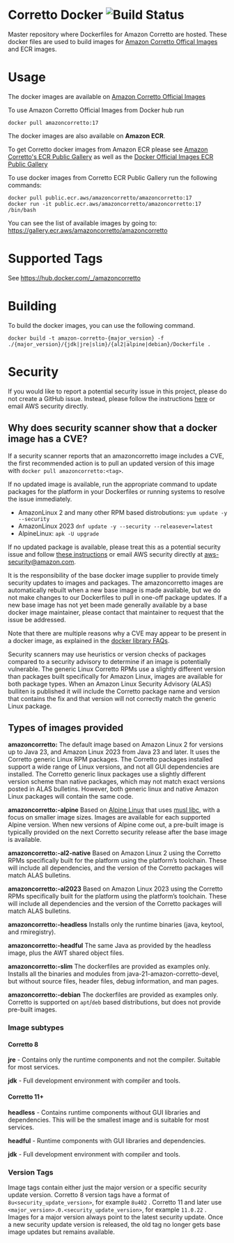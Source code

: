 # Corretto Docker ![Build Status](https://github.com/corretto/corretto-docker/workflows/Verify%20Docker%20Images/badge.svg)

Master repository where Dockerfiles for Amazon Corretto are hosted. These docker files are used to build images for [Amazon Corretto Offical Images](https://hub.docker.com/_/amazoncorretto) and ECR images.

# Usage

The docker images are available on [Amazon Corretto Official Images](https://hub.docker.com/_/amazoncorretto)

To use Amazon Corretto Official Images from Docker hub run
```
docker pull amazoncorretto:17
```

The docker images are also available on **Amazon ECR**.

To get Corretto docker images from Amazon ECR please see [Amazon Corretto's ECR Public Gallery](https://gallery.ecr.aws/amazoncorretto/amazoncorretto) as well as the [Docker Official Images ECR Public Gallery](https://gallery.ecr.aws/docker/library/amazoncorretto)

To use docker images from Corretto ECR Public Gallery run the following commands:

```
docker pull public.ecr.aws/amazoncorretto/amazoncorretto:17
docker run -it public.ecr.aws/amazoncorretto/amazoncorretto:17 /bin/bash
```

You can see the list of available images by going to:
https://gallery.ecr.aws/amazoncorretto/amazoncorretto



# Supported Tags

See https://hub.docker.com/_/amazoncorretto


# Building
To build the docker images, you can use the following command.

```
docker build -t amazon-corretto-{major_version} -f ./{major_version}/{jdk|jre|slim}/{al2|alpine|debian}/Dockerfile .
```

# Security
If you would like to report a potential security issue in this project, please do not create a GitHub issue. Instead,
please follow the instructions [here](https://aws.amazon.com/security/vulnerability-reporting/ ) or email
AWS security directly.

## Why does security scanner show that a docker image has a CVE?

If a security scanner reports that an amazoncorretto image includes a CVE, the first recommended action is to pull an updated version of this image with `docker pull amazoncorretto:<tag>`.

If no updated image is available, run the appropriate command to update packages for the platform in your Dockerfiles or running systems to resolve the issue immediately.
 * AmazonLinux 2 and many other RPM based distrobutions: `yum update -y --security`
 * AmazonLinux 2023 `dnf update -y --security --releasever=latest`
 * AlpineLinux: `apk -U upgrade`

If no updated package is available, please treat this as a potential security issue and follow [these instructions](https://aws.amazon.com/security/vulnerability-reporting/) or email AWS security directly at [aws-security@amazon.com](mailto:aws-security@amazon.com).

It is the responsibility of the base docker image supplier to provide timely security updates to images and packages. The amazoncorretto images are automatically rebuilt when a new base image is made available, but we do not make changes to our Dockerfiles to pull in one-off package updates. If a new base image has not yet been made generally available by a base docker image maintainer, please contact that maintainer to request that the issue be addressed.

Note that there are multiple reasons why a CVE may appear to be present in a docker image, as explained in the [docker library FAQs](https://github.com/docker-library/faq/tree/73f10b0daf2fb8e7b38efaccc0e90b3510919d51#why-does-my-security-scanner-show-that-an-image-has-cves).

Security scanners may use heuristics or version checks of packages compared to a security advisory to determine if an image is potentially vulnerable. The generic Linux Corretto RPMs use a slightly different version than packages built specifically for Amazon Linux, images are available for both package types. When an Amazon Linux Security Advisory (ALAS) bulliten is published it will include the Corretto package name and version that contains the fix and that version will not correctly match the generic Linux package. 

## Types of images provided

**amazoncorretto:<version>**
The default image based on Amazon Linux 2 for versions up to Java 23, and Amazon Linux 2023 from Java 23 and later. It uses the Corretto generic Linux RPM packages. The Corretto packages installed support a wide range of Linux versions, and not all GUI dependencies are installed. The Corretto generic linux packages use a slightly different version scheme than native packages, which may not match exact versions posted in ALAS bulletins. However, both generic linux and native Amazon Linux packages will contain the same code.

**amazoncorretto:<version>-alpine**
Based on [Alpine Linux](https://www.alpinelinux.org/) that uses [musl libc](https://musl.libc.org/), with a focus on smaller image sizes. Images are available for each supported Alpine version. When new versions of Alpine come out, a pre-built image is typically provided on the next Corretto security release after the base image is available.

**amazoncorretto:<version>-al2-native**
Based on Amazon Linux 2 using the Corretto RPMs specifically built for the platform using the platform’s toolchain. These will include all dependencies, and the version of the Corretto packages will match ALAS bulletins.

**amazoncorretto:<version>-al2023**
Based on Amazon Linux 2023 using the Corretto RPMs specifically built for the platform using the platform’s toolchain. These will include all dependencies and the version of the Corretto packages will match ALAS bulletins.

**amazoncorretto:<version>-headless**
Installs only the runtime binaries (java, keytool, and rmiregistry).

**amazoncorretto:<version>-headful**
The same Java as provided by the headless image, plus the AWT shared object files.

**amazoncorretto:<version>-slim**
The dockerfiles are provided as examples only. Installs all the binaries and modules from java-21-amazon-corretto-devel, but without source files, header files, debug information, and man pages.

**amazoncorretto:<version>-debian**
The dockerfiles are provided as examples only. Corretto is supported on `apt`/`deb` based distributions, but does not provide pre-built images.

### Image subtypes

#### Corretto 8
**jre** - Contains only the runtime components and not the compiler. Suitable for most services.

**jdk** - Full development environment with compiler and tools.

#### Corretto 11+
**headless** - Contains runtime components without GUI libraries and dependencies. This will be the smallest image and is suitable for most services.

**headful** - Runtime components with GUI libraries and dependencies.

**jdk** - Full development environment with compiler and tools.

### Version Tags

Image tags contain either just the major version or a specific security update version. Corretto 8 version tags have a format of `8u<security_update_version>`, for example `8u402` . Corretto 11 and later use `<major_version>.0.<security_update_version>`, for example `11.0.22` . Images for a major version always point to the latest security update. Once a new security update version is released, the old tag no longer gets base image updates but remains available.
